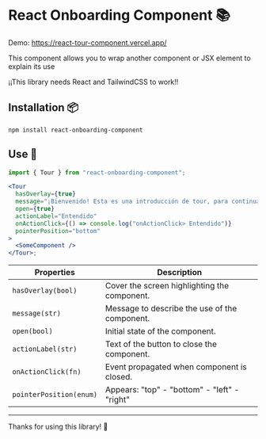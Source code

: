 # React Onboarding Component 📚

Demo: https://react-tour-component.vercel.app/

This component allows you to wrap another component or JSX element to explain its use

¡¡This library needs React and TailwindCSS to work!!

## Installation 📦

```CMD
npm install react-onboarding-component
```

## Use 🎢

```jsx
import { Tour } from "react-onboarding-component";

<Tour
  hasOverlay={true}
  message="¡Bienvenido! Esta es una introducción de tour, para continuar presione el botón Entendido."
  open={true}
  actionLabel="Entendido"
  onActionClick={() => console.log("onActionClick> Entendido")}
  pointerPosition="bottom"
>
  <SomeComponent />
</Tour>;
```

| Properties              | Description                                   |
| ----------------------- | --------------------------------------------- |
| `hasOverlay(bool)`      | Cover the screen highlighting the component.  |
| `message(str)`          | Message to describe the use of the component. |
| `open(bool)`            | Initial state of the component.               |
| `actionLabel(str)`      | Text of the button to close the component.    |
| `onActionClick(fn)`     | Event propagated when component is closed.    |
| `pointerPosition(enum)` | Appears: "top" - "bottom" - "left" - "right"  |

---

Thanks for using this library! 🚀
